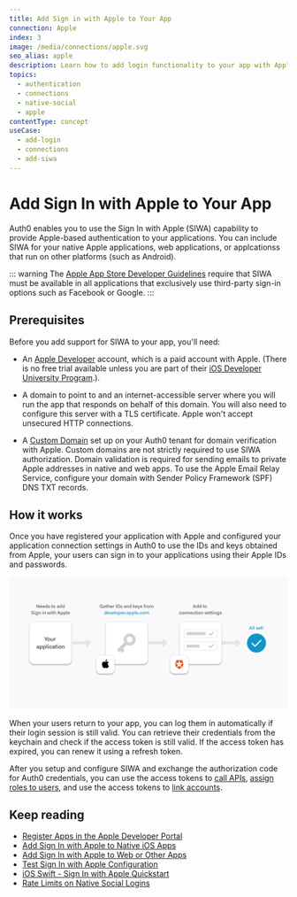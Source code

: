 ```yaml
---
title: Add Sign in with Apple to Your App
connection: Apple
index: 3
image: /media/connections/apple.svg
seo_alias: apple
description: Learn how to add login functionality to your app with Apple. 
topics:
  - authentication
  - connections
  - native-social
  - apple
contentType: concept
useCase:
  - add-login
  - connections
  - add-siwa
---
```

# Add Sign In with Apple to Your App

Auth0 enables you to use the Sign In with Apple (SIWA) capability to provide Apple-based authentication to your applications. You can include SIWA for your native Apple applications, web applications, or applcationss that run on other platforms (such as Android).

::: warning
The [Apple App Store Developer Guidelines](https://developer.apple.com/app-store/review/guidelines/#sign-in-with-apple) require that SIWA must be available in all applications that exclusively use third-party sign-in options such as Facebook or Google.
:::

## Prerequisites

Before you add support for SIWA to your app, you'll need:

* An [Apple Developer](https://developer.apple.com/programs/) account, which is a paid account with Apple. (There is no free trial available unless you are part of their [iOS Developer University Program](https://developer.apple.com/support/compare-memberships/).).
* A domain to point to and an internet-accessible server where you will run the app that responds on behalf of this domain. You will also need to configure this server with a TLS certificate. Apple won't accept unsecured HTTP connections. 

* A [Custom Domain](/custom-domains) set up on your Auth0 tenant for domain verification with Apple. Custom domains are not strictly required to use SIWA authorization. Domain validation is required for sending emails to private Apple addresses in native and web apps. To use the Apple Email Relay Service, configure your domain with Sender Policy Framework (SPF) DNS TXT records.

## How it works

Once you have registered your application with Apple and configured your application connection settings in Auth0 to use the IDs and keys obtained from Apple, your users can sign in to your applications using their Apple IDs and passwords. 

![Apple Sign In with Apple Setup Flow](/media/articles/connections/social/apple/apple-siwa-setup-flow.png)

When your users return to your app, you can log them in automatically if their login session is still valid. You can retrieve their credentials from the keychain and check if the access token is still valid. If the access token has expired, you can renew it using a refresh token. 

After you setup and configure SIWA and exchange the authorization code for Auth0 credentials, you can use the access tokens to [call APIs](/flows/guides/auth-code-pkce/call-api-auth-code-pkce), [assign roles to users](/dashboard/guides/users/assign-roles-users), and use the access tokens to [link accounts](/link-accounts). 

## Keep reading

* [Register Apps in the Apple Developer Portal](/connections/apple-siwa/set-up-apple)
* [Add Sign In with Apple to Native iOS Apps](/connections/apple-siwa/add-siwa-to-native-app)
* [Add Sign In with Apple to Web or Other Apps](/connections/apple-siwa/add-siwa-to-web-app)
* [Test Sign In with Apple Configuration](/connections/apple-siwa/test-siwa-connection)
* [iOS Swift - Sign In with Apple Quickstart](/quickstart/native/ios-swift-siwa)
* [Rate Limits on Native Social Logins](/policies/rate-limits#limits-on-native-social-logins)
